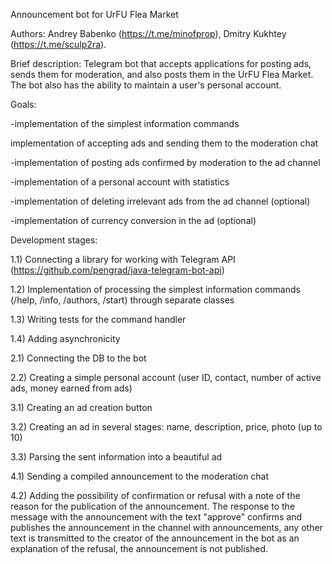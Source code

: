 Announcement bot for UrFU Flea Market

Authors: Andrey Babenko (https://t.me/minofprop), Dmitry Kukhtey (https://t.me/sculp2ra).

Brief description: Telegram bot that accepts applications for posting ads, sends them for moderation, and also posts them in the UrFU Flea Market. The bot also has the ability to maintain a user's personal account.

Goals:

-implementation of the simplest information commands

implementation of accepting ads and sending them to the moderation chat

-implementation of posting ads confirmed by moderation to the ad channel

-implementation of a personal account with statistics

-implementation of deleting irrelevant ads from the ad channel (optional)

-implementation of currency conversion in the ad (optional)

Development stages:

1.1) Connecting a library for working with Telegram API (https://github.com/pengrad/java-telegram-bot-api)

1.2) Implementation of processing the simplest information commands (/help, /info, /authors, /start) through separate classes

1.3) Writing tests for the command handler

1.4) Adding asynchronicity

2.1) Connecting the DB to the bot

2.2) Creating a simple personal account (user ID, contact, number of active ads, money earned from ads)

3.1) Creating an ad creation button

3.2) Creating an ad in several stages: name, description, price, photo (up to 10)

3.3) Parsing the sent information into a beautiful ad

4.1) Sending a compiled announcement to the moderation chat

4.2) Adding the possibility of confirmation or refusal with a note of the reason for the publication of the announcement. The response to the message with the announcement with the text "approve" confirms and publishes the announcement in the channel with announcements, any other text is transmitted to the creator of the announcement in the bot as an explanation of the refusal, the announcement is not published.
